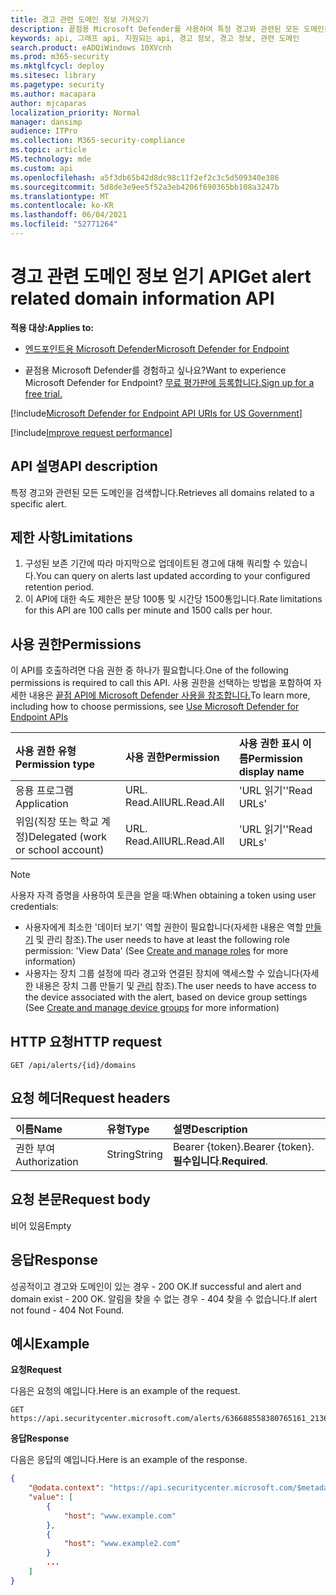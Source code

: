 ```yaml
---
title: 경고 관련 도메인 정보 가져오기
description: 끝점용 Microsoft Defender를 사용하여 특정 경고와 관련된 모든 도메인을 검색합니다.
keywords: api, 그래프 api, 지원되는 api, 경고 정보, 경고 정보, 관련 도메인
search.product: eADQiWindows 10XVcnh
ms.prod: m365-security
ms.mktglfcycl: deploy
ms.sitesec: library
ms.pagetype: security
ms.author: macapara
author: mjcaparas
localization_priority: Normal
manager: dansimp
audience: ITPro
ms.collection: M365-security-compliance
ms.topic: article
MS.technology: mde
ms.custom: api
ms.openlocfilehash: a5f3db65b42d8dc98c11f2ef2c3c5d509340e386
ms.sourcegitcommit: 5d8de3e9ee5f52a3eb4206f690365bb108a3247b
ms.translationtype: MT
ms.contentlocale: ko-KR
ms.lasthandoff: 06/04/2021
ms.locfileid: "52771264"
---
```

# <a name="get-alert-related-domain-information-api"></a><span data-ttu-id="2d0e9-104">경고 관련 도메인 정보 얻기 API</span><span class="sxs-lookup"><span data-stu-id="2d0e9-104">Get alert related domain information API</span></span>

<span data-ttu-id="2d0e9-105">**적용 대상:**</span><span class="sxs-lookup"><span data-stu-id="2d0e9-105">**Applies to:**</span></span> 
- [<span data-ttu-id="2d0e9-106">엔드포인트용 Microsoft Defender</span><span class="sxs-lookup"><span data-stu-id="2d0e9-106">Microsoft Defender for Endpoint</span></span>](https://go.microsoft.com/fwlink/?linkid=2154037)

- <span data-ttu-id="2d0e9-107">끝점용 Microsoft Defender를 경험하고 싶나요?</span><span class="sxs-lookup"><span data-stu-id="2d0e9-107">Want to experience Microsoft Defender for Endpoint?</span></span> [<span data-ttu-id="2d0e9-108">무료 평가판에 등록합니다.</span><span class="sxs-lookup"><span data-stu-id="2d0e9-108">Sign up for a free trial.</span></span>](https://www.microsoft.com/microsoft-365/windows/microsoft-defender-atp?ocid=docs-wdatp-exposedapis-abovefoldlink) 

[!include[Microsoft Defender for Endpoint API URIs for US Government](../../includes/microsoft-defender-api-usgov.md)]

[!include[Improve request performance](../../includes/improve-request-performance.md)]


## <a name="api-description"></a><span data-ttu-id="2d0e9-109">API 설명</span><span class="sxs-lookup"><span data-stu-id="2d0e9-109">API description</span></span>
<span data-ttu-id="2d0e9-110">특정 경고와 관련된 모든 도메인을 검색합니다.</span><span class="sxs-lookup"><span data-stu-id="2d0e9-110">Retrieves all domains related to a specific alert.</span></span>


## <a name="limitations"></a><span data-ttu-id="2d0e9-111">제한 사항</span><span class="sxs-lookup"><span data-stu-id="2d0e9-111">Limitations</span></span>
1. <span data-ttu-id="2d0e9-112">구성된 보존 기간에 따라 마지막으로 업데이트된 경고에 대해 쿼리할 수 있습니다.</span><span class="sxs-lookup"><span data-stu-id="2d0e9-112">You can query on alerts last updated according to your configured retention period.</span></span>
2. <span data-ttu-id="2d0e9-113">이 API에 대한 속도 제한은 분당 100통 및 시간당 1500통입니다.</span><span class="sxs-lookup"><span data-stu-id="2d0e9-113">Rate limitations for this API are 100 calls per minute and 1500 calls per hour.</span></span>


## <a name="permissions"></a><span data-ttu-id="2d0e9-114">사용 권한</span><span class="sxs-lookup"><span data-stu-id="2d0e9-114">Permissions</span></span>
<span data-ttu-id="2d0e9-115">이 API를 호출하려면 다음 권한 중 하나가 필요합니다.</span><span class="sxs-lookup"><span data-stu-id="2d0e9-115">One of the following permissions is required to call this API.</span></span> <span data-ttu-id="2d0e9-116">사용 권한을 선택하는 방법을 포함하여 자세한 내용은 [끝점 API에 Microsoft Defender 사용을 참조합니다.](apis-intro.md)</span><span class="sxs-lookup"><span data-stu-id="2d0e9-116">To learn more, including how to choose permissions, see [Use Microsoft Defender for Endpoint APIs](apis-intro.md)</span></span>

<span data-ttu-id="2d0e9-117">사용 권한 유형</span><span class="sxs-lookup"><span data-stu-id="2d0e9-117">Permission type</span></span> | <span data-ttu-id="2d0e9-118">사용 권한</span><span class="sxs-lookup"><span data-stu-id="2d0e9-118">Permission</span></span> | <span data-ttu-id="2d0e9-119">사용 권한 표시 이름</span><span class="sxs-lookup"><span data-stu-id="2d0e9-119">Permission display name</span></span>
:---|:---|:---
<span data-ttu-id="2d0e9-120">응용 프로그램</span><span class="sxs-lookup"><span data-stu-id="2d0e9-120">Application</span></span> | <span data-ttu-id="2d0e9-121">URL. Read.All</span><span class="sxs-lookup"><span data-stu-id="2d0e9-121">URL.Read.All</span></span> | <span data-ttu-id="2d0e9-122">'URL 읽기'</span><span class="sxs-lookup"><span data-stu-id="2d0e9-122">'Read URLs'</span></span>
<span data-ttu-id="2d0e9-123">위임(직장 또는 학교 계정)</span><span class="sxs-lookup"><span data-stu-id="2d0e9-123">Delegated (work or school account)</span></span> | <span data-ttu-id="2d0e9-124">URL. Read.All</span><span class="sxs-lookup"><span data-stu-id="2d0e9-124">URL.Read.All</span></span> | <span data-ttu-id="2d0e9-125">'URL 읽기'</span><span class="sxs-lookup"><span data-stu-id="2d0e9-125">'Read URLs'</span></span>

>[!Note]
> <span data-ttu-id="2d0e9-126">사용자 자격 증명을 사용하여 토큰을 얻을 때:</span><span class="sxs-lookup"><span data-stu-id="2d0e9-126">When obtaining a token using user credentials:</span></span>
>- <span data-ttu-id="2d0e9-127">사용자에게 최소한 '데이터 보기' 역할 권한이 필요합니다(자세한 내용은 역할 [만들기](user-roles.md) 및 관리 참조).</span><span class="sxs-lookup"><span data-stu-id="2d0e9-127">The user needs to have at least the following role permission: 'View Data' (See [Create and manage roles](user-roles.md) for more information)</span></span>
>- <span data-ttu-id="2d0e9-128">사용자는 장치 그룹 설정에 따라 경고와 연결된 장치에 액세스할 수 있습니다(자세한 내용은 장치 그룹 만들기 및 [관리](machine-groups.md) 참조).</span><span class="sxs-lookup"><span data-stu-id="2d0e9-128">The user needs to have access to the device associated with the alert, based on device group settings (See [Create and manage device groups](machine-groups.md) for more information)</span></span>

## <a name="http-request"></a><span data-ttu-id="2d0e9-129">HTTP 요청</span><span class="sxs-lookup"><span data-stu-id="2d0e9-129">HTTP request</span></span>
```
GET /api/alerts/{id}/domains
```

## <a name="request-headers"></a><span data-ttu-id="2d0e9-130">요청 헤더</span><span class="sxs-lookup"><span data-stu-id="2d0e9-130">Request headers</span></span>

<span data-ttu-id="2d0e9-131">이름</span><span class="sxs-lookup"><span data-stu-id="2d0e9-131">Name</span></span> | <span data-ttu-id="2d0e9-132">유형</span><span class="sxs-lookup"><span data-stu-id="2d0e9-132">Type</span></span> | <span data-ttu-id="2d0e9-133">설명</span><span class="sxs-lookup"><span data-stu-id="2d0e9-133">Description</span></span>
:---|:---|:---
<span data-ttu-id="2d0e9-134">권한 부여</span><span class="sxs-lookup"><span data-stu-id="2d0e9-134">Authorization</span></span> | <span data-ttu-id="2d0e9-135">String</span><span class="sxs-lookup"><span data-stu-id="2d0e9-135">String</span></span> | <span data-ttu-id="2d0e9-136">Bearer {token}.</span><span class="sxs-lookup"><span data-stu-id="2d0e9-136">Bearer {token}.</span></span> <span data-ttu-id="2d0e9-137">**필수입니다**.</span><span class="sxs-lookup"><span data-stu-id="2d0e9-137">**Required**.</span></span>


## <a name="request-body"></a><span data-ttu-id="2d0e9-138">요청 본문</span><span class="sxs-lookup"><span data-stu-id="2d0e9-138">Request body</span></span>
<span data-ttu-id="2d0e9-139">비어 있음</span><span class="sxs-lookup"><span data-stu-id="2d0e9-139">Empty</span></span>

## <a name="response"></a><span data-ttu-id="2d0e9-140">응답</span><span class="sxs-lookup"><span data-stu-id="2d0e9-140">Response</span></span>
<span data-ttu-id="2d0e9-141">성공적이고 경고와 도메인이 있는 경우 - 200 OK.</span><span class="sxs-lookup"><span data-stu-id="2d0e9-141">If successful and alert and domain exist - 200 OK.</span></span> <span data-ttu-id="2d0e9-142">알림을 찾을 수 없는 경우 - 404 찾을 수 없습니다.</span><span class="sxs-lookup"><span data-stu-id="2d0e9-142">If alert not found - 404 Not Found.</span></span>

## <a name="example"></a><span data-ttu-id="2d0e9-143">예시</span><span class="sxs-lookup"><span data-stu-id="2d0e9-143">Example</span></span>

<span data-ttu-id="2d0e9-144">**요청**</span><span class="sxs-lookup"><span data-stu-id="2d0e9-144">**Request**</span></span>

<span data-ttu-id="2d0e9-145">다음은 요청의 예입니다.</span><span class="sxs-lookup"><span data-stu-id="2d0e9-145">Here is an example of the request.</span></span>

```http
GET https://api.securitycenter.microsoft.com/alerts/636688558380765161_2136280442/domains
```

<span data-ttu-id="2d0e9-146">**응답**</span><span class="sxs-lookup"><span data-stu-id="2d0e9-146">**Response**</span></span>

<span data-ttu-id="2d0e9-147">다음은 응답의 예입니다.</span><span class="sxs-lookup"><span data-stu-id="2d0e9-147">Here is an example of the response.</span></span>

```json
{
    "@odata.context": "https://api.securitycenter.microsoft.com/$metadata#Domains",
    "value": [
        {
            "host": "www.example.com"
        },
        {
            "host": "www.example2.com"
        }
        ...
    ]
}

```
